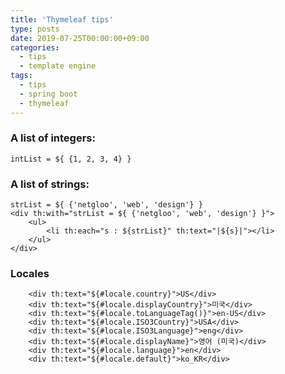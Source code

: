 ```yaml
---
title: 'Thymeleaf tips'
type: posts
date: 2019-07-25T00:00:00+09:00
categories: 
  - tips
  - template engine
tags:
  - tips
  - spring boot
  - thymeleaf
---
```


### A list of integers:

    intList = ${ {1, 2, 3, 4} }

### A list of strings:

    strList = ${ {'netgloo', 'web', 'design'} }
    <div th:with="strList = ${ {'netgloo', 'web', 'design'} }">
        <ul>
            <li th:each="s : ${strList}" th:text="|${s}|"></li>
        </ul>
    </div>

### Locales

        <div th:text="${#locale.country}">US</div>
        <div th:text="${#locale.displayCountry}">미국</div>
        <div th:text="${#locale.toLanguageTag()}">en-US</div>
        <div th:text="${#locale.ISO3Country}">USA</div>
        <div th:text="${#locale.ISO3Language}">eng</div>
        <div th:text="${#locale.displayName}">영어 (미국)</div>
        <div th:text="${#locale.language}">en</div>
        <div th:text="${#locale.default}">ko_KR</div>
